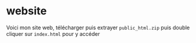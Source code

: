 # website
Voici mon site web, télécharger puis extrayer `public_html.zip` puis double cliquer sur `index.html` pour y accéder
